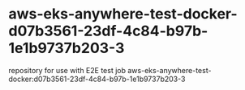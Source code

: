 # aws-eks-anywhere-test-docker-d07b3561-23df-4c84-b97b-1e1b9737b203-3
repository for use with E2E test job aws-eks-anywhere-test-docker:d07b3561-23df-4c84-b97b-1e1b9737b203-3
